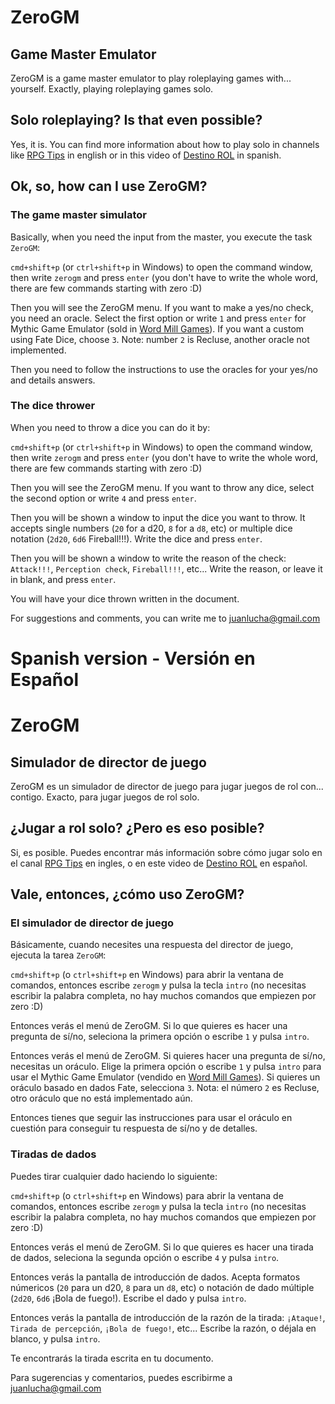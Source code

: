 # ZeroGM

## Game Master Emulator

ZeroGM is a game master emulator to play roleplaying games with... yourself. Exactly, playing roleplaying games solo.

## Solo roleplaying? Is that even possible?

Yes, it is. You can find more information about how to play solo in channels like [RPG Tips](https://www.youtube.com/channel/UCp_qWaHM9O5dz7gMiXpqKnQ) in english or in this video of [Destino ROL](https://youtu.be/xTccP7Jw4eI) in spanish.

## Ok, so, how can I use ZeroGM?

### The game master simulator

Basically, when you need the input from the master, you execute the task `ZeroGM`:

`cmd+shift+p` (or `ctrl+shift+p` in Windows) to open the command window, then write `zerogm` and press `enter` (you don't have to write the whole word, there are few commands starting with zero :D)

Then you will see the ZeroGM menu. If you want to make a yes/no check, you need an oracle. Select the first option or write `1` and press `enter` for Mythic Game Emulator (sold in [Word Mill Games](https://www.wordmillgames.com/)). If you want a custom using Fate Dice, choose `3`. Note: number `2` is Recluse, another oracle not implemented.

Then you need to follow the instructions to use the oracles for your yes/no and details answers.

### The dice thrower

When you need to throw a dice you can do it by:

`cmd+shift+p` (or `ctrl+shift+p` in Windows) to open the command window, then write `zerogm` and press `enter` (you don't have to write the whole word, there are few commands starting with zero :D)

Then you will see the ZeroGM menu. If you want to throw any dice, select the second option or write `4` and press `enter`.

Then you will be shown a window to input the dice you want to throw. It accepts single numbers (`20` for a d20, `8` for a `d8`, etc) or multiple dice notation (`2d20`, `6d6` Fireball!!!). Write the dice and press `enter`.

Then you will be shown a window to write the reason of the check: `Attack!!!`, `Perception check`, `Fireball!!!`, etc... Write the reason, or leave it in blank, and press `enter`.

You will have your dice thrown written in the document.

For suggestions and comments, you can write me to <juanlucha@gmail.com>

# Spanish version - Versión en Español

# ZeroGM

## Simulador de director de juego

ZeroGM es un simulador de director de juego para jugar juegos de rol con... contigo. Exacto, para jugar juegos de rol solo.

## ¿Jugar a rol solo? ¿Pero es eso posible?

Si, es posible. Puedes encontrar más información sobre cómo jugar solo en el canal [RPG Tips](https://www.youtube.com/channel/UCp_qWaHM9O5dz7gMiXpqKnQ) en ingles, o en este video de [Destino ROL](https://youtu.be/xTccP7Jw4eI) en español.

## Vale, entonces, ¿cómo uso ZeroGM?

### El simulador de director de juego

Básicamente, cuando necesites una respuesta del director de juego, ejecuta la tarea `ZeroGM`:

`cmd+shift+p` (o `ctrl+shift+p` en Windows) para abrir la ventana de comandos, entonces escribe `zerogm` y pulsa la tecla `intro` (no necesitas escribir la palabra completa, no hay muchos comandos que empiezen por zero :D)

Entonces verás el menú de ZeroGM. Si lo que quieres es hacer una pregunta de sí/no, seleciona la primera opción o escribe `1` y pulsa `intro`.

Entonces verás el menú de ZeroGM. Si quieres hacer una pregunta de sí/no, necesitas un oráculo. Elige la primera opción o escribe `1` y pulsa `intro` para usar el Mythic Game Emulator (vendido en [Word Mill Games](https://www.wordmillgames.com/)). Si quieres un oráculo basado en dados Fate, selecciona `3`. Nota: el número `2` es Recluse, otro oráculo que no está implementado aún.

Entonces tienes que seguir las instrucciones para usar el oráculo en cuestión para conseguir tu respuesta de sí/no y de detalles.

### Tiradas de dados

Puedes tirar cualquier dado haciendo lo siguiente:

`cmd+shift+p` (o `ctrl+shift+p` en Windows) para abrir la ventana de comandos, entonces escribe `zerogm` y pulsa la tecla `intro` (no necesitas escribir la palabra completa, no hay muchos comandos que empiezen por zero :D)

Entonces verás el menú de ZeroGM. Si lo que quieres es hacer una tirada de dados, seleciona la segunda opción o escribe `4` y pulsa `intro`.

Entonces verás la pantalla de introducción de dados. Acepta formatos númericos (`20` para un d20, `8` para un `d8`, etc) o notación de dado múltiple (`2d20`, `6d6` ¡Bola de fuego!). Escribe el dado y pulsa `intro`.

Entonces verás la pantalla de introducción de la razón de la tirada: `¡Ataque!`, `Tirada de percepción`, `¡Bola de fuego!`, etc... Escribe la razón, o déjala en blanco, y pulsa `intro`.

Te encontrarás la tirada escrita en tu documento.

Para sugerencias y comentarios, puedes escribirme a <juanlucha@gmail.com>
